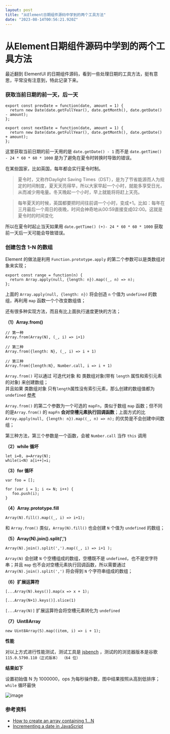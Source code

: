 ```yaml
---
layout: post
title: "从Element日期组件源码中学到的两个工具方法"
date: "2023-08-14T00:56:21.920Z"
---
```

从Element日期组件源码中学到的两个工具方法
========================

最近翻到 ElementUI 的日期组件源码，看到一些处理日期的工具方法，挺有意思，平常没有注意到，特此记录下来。

### 获取当前日期的前一天，后一天

    export const prevDate = function(date, amount = 1) {
      return new Date(date.getFullYear(), date.getMonth(), date.getDate() - amount);
    };
    
    export const nextDate = function(date, amount = 1) {
      return new Date(date.getFullYear(), date.getMonth(), date.getDate() + amount);
    };
    

这里获取当前日期的前一天用的是 `date.getDate() - 1` 而不是 `date.getTime() - 24 * 60 * 60 * 1000` 是为了避免在夏令时转换时导致的错误。

在某些国家，比如英国，每年都会实行夏令时制。

> 夏令时，又称作Daylight Saving Times（DST），是为了节省能源而人为规定的时间制度，夏天天亮得早，所以大家早起一个小时，就能多享受日光，从而减少用电量。冬天晚起一个小时，早上就能将将赶上天亮。

> 每年夏天的时候，英国都要把时间往前调一个小时，变成+1。比如：每年在三月最后一个周日的夜晚，时间会神奇地从00:59直接变成02:00。这就是夏令时的时间变化

所以在夏令时起止当天如果用 `date.getTime() (+)- 24 * 60 * 60 * 1000` 获取前一天后一天可能会导致错误。

### 创建包含 1-N 的数组

Element 的做法是利用 `Function.prototype.apply` 的第二个参数可以是类数组对象来实现；

    export const range = function(n) {
      return Array.apply(null, {length: n}).map((_, n) => n);
    };
    

上面的 `Array.apply(null, {length: n})` 将会创造 `n` 个值为 `undefined` 的数组，再利用 `map` 函数一个个改变数组值；

还有很多种实现方法，而且有比上面执行速度更快的方法；

**（1）Array.from()**

    // 第一种
    Array.from(Array(N), (_, i) => i+1)
    
    // 第二种
    Array.from({length: N}, (_, i) => i + 1)
    
    // 第三种
    Array.from({length:N}, Number.call, i => i + 1)
    

`Array.from()` 可以通过 可迭代对象 和 类数组对象(带有 `length` 属性和索引元素的对象) 来创建数组；  
并且如果 类数组对象 只有`length`属性没有索引元素，那么创建的数组值都为 `undefined` [参考](https://developer.mozilla.org/zh-CN/docs/Web/JavaScript/Reference/Global_Objects/Array/from#%E6%8F%8F%E8%BF%B0)

`Array.from()` 的第二个参数为一个可选的 `mapFn`，类似于数组 `map` 函数；但不同的是`Array.from()` 的 `mapFn` **会对空槽元素执行回调函数**；上面方式的比 `Array.apply(null, {length: n}).map((_, n) => n);` 的优势是不会创建中间数组；

第三种方法，第三个参数是一个函数，会被 `Number.call` 当作 `this` 调用

**（2）while 循坏**

    let i=0, a=Array(N);
    while(i<N) a[i++]=i;
    

**（3）for 循环**

    var foo = [];
    
    for (var i = 1; i <= N; i++) {
       foo.push(i);
    }
    

**（4）Array.prototype.fill**

    Array(N).fill().map((_, i) => i+1);
    

和 `Array.from()` 类似，`Array(N).fill()` 也会创建 `N` 个值为 `undefined` 的数组；

**（5）Array(N).join().split(',')**

    Array(N).join().split(',').map((_, i) => i+1 );
    

`Array(N)` 会创建 `N` 个空槽组成的数组，空槽既不是 `undefined`，也不是空字符串；并且 `map` 也不会对空槽元素执行回调函数，所以需要通过 `Array(N).join().split(',')` 将会得到 `N` 个字符串组成的数组；

**（6）扩展运算符**

    [...Array(N).keys()].map(x => x + 1);
    
    [...Array(N+1).keys()].slice(1)
    

`[...Array(N)]` 扩展运算符会将空槽元素转化为 `undefined`

**（7）Uint8Array**

    new Uint8Array(5).map((item, i) => i + 1);
    

**性能**

对以上方式进行性能测试，测试工具是 [jsbench](https://jsbench.me/) ，测试的的浏览器版本是谷歌 `115.0.5790.110（正式版本） （64 位）`

**结果如下**

设置初始值 N 为 1000000，ops 为每秒操作数，图中结果按照从高到低排序；`while` 循环最快

![image](https://img2023.cnblogs.com/blog/895887/202308/895887-20230813183000386-1438774134.png)

### 参考资料

*   [How to create an array containing 1...N](https://stackoverflow.com/questions/3746725/how-to-create-an-array-containing-1-n)
*   [Incrementing a date in JavaScript](https://stackoverflow.com/questions/3674539/incrementing-a-date-in-javascript)